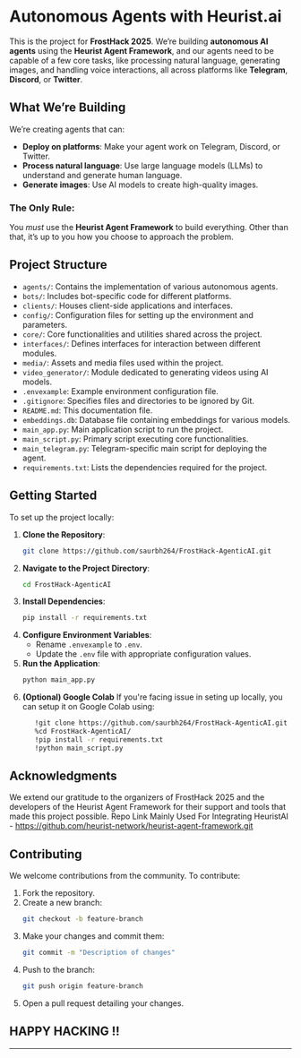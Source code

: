 # **Autonomous Agents with Heurist.ai**

This is the project for **FrostHack 2025**. We’re building **autonomous AI agents** using the **Heurist Agent Framework**, and our agents need to be capable of a few core tasks, like processing natural language, generating images, and handling voice interactions, all across platforms like **Telegram**, **Discord**, or **Twitter**.

## What We’re Building

We’re creating agents that can:
- **Deploy on platforms**: Make your agent work on Telegram, Discord, or Twitter.
- **Process natural language**: Use large language models (LLMs) to understand and generate human language.
- **Generate images**: Use AI models to create high-quality images.

### The Only Rule:
You *must* use the **Heurist Agent Framework** to build everything. Other than that, it’s up to you how you choose to approach the problem. 

## Project Structure

- `agents/`: Contains the implementation of various autonomous agents.
- `bots/`: Includes bot-specific code for different platforms.
- `clients/`: Houses client-side applications and interfaces.
- `config/`: Configuration files for setting up the environment and parameters.
- `core/`: Core functionalities and utilities shared across the project.
- `interfaces/`: Defines interfaces for interaction between different modules.
- `media/`: Assets and media files used within the project.
- `video_generator/`: Module dedicated to generating videos using AI models.
- `.envexample`: Example environment configuration file.
- `.gitignore`: Specifies files and directories to be ignored by Git.
- `README.md`: This documentation file.
- `embeddings.db`: Database file containing embeddings for various models.
- `main_app.py`: Main application script to run the project.
- `main_script.py`: Primary script executing core functionalities.
- `main_telegram.py`: Telegram-specific main script for deploying the agent.
- `requirements.txt`: Lists the dependencies required for the project.

## Getting Started

To set up the project locally:

1. **Clone the Repository**:
   ```bash
   git clone https://github.com/saurbh264/FrostHack-AgenticAI.git
   ```
2. **Navigate to the Project Directory**:
   ```bash
   cd FrostHack-AgenticAI
   ```
3. **Install Dependencies**:
   ```bash
   pip install -r requirements.txt
   ```
4. **Configure Environment Variables**:
   - Rename `.envexample` to `.env`.
   - Update the `.env` file with appropriate configuration values.
5. **Run the Application**:
   ```bash
   python main_app.py
   ```
6. **(Optional) Google Colab**
   If you're facing issue in seting up locally, you can setup it on Google Colab using:
   ```bash
      !git clone https://github.com/saurbh264/FrostHack-AgenticAI.git
      %cd FrostHack-AgenticAI/
      !pip install -r requirements.txt
      !python main_script.py
   ```


## Acknowledgments

We extend our gratitude to the organizers of FrostHack 2025 and the developers of the Heurist Agent Framework for their support and tools that made this project possible.
Repo Link Mainly Used For Integrating HeuristAI - https://github.com/heurist-network/heurist-agent-framework.git

## Contributing

We welcome contributions from the community. To contribute:

1. Fork the repository.
2. Create a new branch:
   ```bash
   git checkout -b feature-branch
   ```
3. Make your changes and commit them:
   ```bash
   git commit -m "Description of changes"
   ```
4. Push to the branch:
   ```bash
   git push origin feature-branch
   ```
5. Open a pull request detailing your changes.

## HAPPY HACKING !!

---
